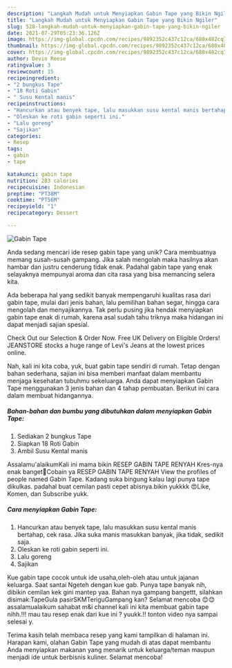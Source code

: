 ```yaml
---
description: "Langkah Mudah untuk Menyiapkan Gabin Tape yang Bikin Ngiler"
title: "Langkah Mudah untuk Menyiapkan Gabin Tape yang Bikin Ngiler"
slug: 528-langkah-mudah-untuk-menyiapkan-gabin-tape-yang-bikin-ngiler
date: 2021-07-29T05:23:36.126Z
image: https://img-global.cpcdn.com/recipes/9892352c437c12ca/680x482cq70/gabin-tape-foto-resep-utama.jpg
thumbnail: https://img-global.cpcdn.com/recipes/9892352c437c12ca/680x482cq70/gabin-tape-foto-resep-utama.jpg
cover: https://img-global.cpcdn.com/recipes/9892352c437c12ca/680x482cq70/gabin-tape-foto-resep-utama.jpg
author: Devin Reese
ratingvalue: 3
reviewcount: 15
recipeingredient:
- "2 bungkus Tape"
- "18 Roti Gabin"
- " Susu Kental manis"
recipeinstructions:
- "Hancurkan atau benyek tape, lalu masukkan susu kental manis bertahap, cek rasa. Jika suka manis masukkan banyak, jika tidak, sedikit saja."
- "Oleskan ke roti gabin seperti ini."
- "Lalu goreng"
- "Sajikan"
categories:
- Resep
tags:
- gabin
- tape

katakunci: gabin tape 
nutrition: 283 calories
recipecuisine: Indonesian
preptime: "PT38M"
cooktime: "PT56M"
recipeyield: "1"
recipecategory: Dessert

---
```



![Gabin Tape](https://img-global.cpcdn.com/recipes/9892352c437c12ca/680x482cq70/gabin-tape-foto-resep-utama.jpg)

Anda sedang mencari ide resep gabin tape yang unik? Cara membuatnya memang susah-susah gampang. Jika salah mengolah maka hasilnya akan hambar dan justru cenderung tidak enak. Padahal gabin tape yang enak selayaknya mempunyai aroma dan cita rasa yang bisa memancing selera kita.

Ada beberapa hal yang sedikit banyak mempengaruhi kualitas rasa dari gabin tape, mulai dari jenis bahan, lalu pemilihan bahan segar, hingga cara mengolah dan menyajikannya. Tak perlu pusing jika hendak menyiapkan gabin tape enak di rumah, karena asal sudah tahu triknya maka hidangan ini dapat menjadi sajian spesial.

Check Out our Selection &amp; Order Now. Free UK Delivery on Eligible Orders! JEANSTORE stocks a huge range of Levi&#39;s Jeans at the lowest prices online.


Nah, kali ini kita coba, yuk, buat gabin tape sendiri di rumah. Tetap dengan bahan sederhana, sajian ini bisa memberi manfaat dalam membantu menjaga kesehatan tubuhmu sekeluarga. Anda dapat menyiapkan Gabin Tape menggunakan 3 jenis bahan dan 4 tahap pembuatan. Berikut ini cara dalam membuat hidangannya.

<!--inarticleads1-->

##### Bahan-bahan dan bumbu yang dibutuhkan dalam menyiapkan Gabin Tape:

1. Sediakan 2 bungkus Tape
1. Siapkan 18 Roti Gabin
1. Ambil  Susu Kental manis


Assalamu&#39;alaikumKali ini mama bikin RESEP GABIN TAPE RENYAH Kres-nya enak banget🤤Cobain ya RESEP GABIN TAPE RENYAH View the profiles of people named Gabin Tape. Kadang suka bingung kalau lagi punya tape dikulkas. padahal buat cemilan pasti cepet abisnya.bikin yukkkk 😍Like, Komen, dan Subscribe yukk. 

<!--inarticleads2-->

##### Cara menyiapkan Gabin Tape:

1. Hancurkan atau benyek tape, lalu masukkan susu kental manis bertahap, cek rasa. Jika suka manis masukkan banyak, jika tidak, sedikit saja.
1. Oleskan ke roti gabin seperti ini.
1. Lalu goreng
1. Sajikan


Kue gabin tape cocok untuk ide usaha,oleh-oleh atau untuk jajanan keluarga. Saat santai Ngeteh dengan kue gab. Punya tape banyak nih, dibikin cemilan kek gini mantep yaa. Bahan nya gampang bangettt, silahkan disimak:TapeGula pasirSKMTeriguGampang kan? Selamat mencoba 😊😊 assalamualaikum sahabat m&amp;i channel kali ini kita membuat gabin tape nihh.!!! mau tau resep enak dari kue ini ? yuukk.!! tonton video nya sampai selesai y. 

Terima kasih telah membaca resep yang kami tampilkan di halaman ini. Harapan kami, olahan Gabin Tape yang mudah di atas dapat membantu Anda menyiapkan makanan yang menarik untuk keluarga/teman maupun menjadi ide untuk berbisnis kuliner. Selamat mencoba!
